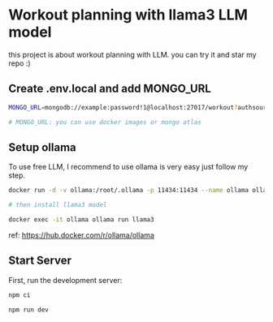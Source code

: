 # Workout planning with llama3 LLM model

this project is about workout planning with LLM. you can try it and star my repo :)

## Create .env.local and add MONGO_URL
```sh
MONGO_URL=mongodb://example:password!1@localhost:27017/workout?authsource=admin 

# MONGO_URL: you can use docker images or mongo atlas

```


## Setup ollama
To use free LLM, I recommend to use ollama is very easy just follow my step.
```sh
docker run -d -v ollama:/root/.ollama -p 11434:11434 --name ollama ollama/ollama

# then install llama3 model

docker exec -it ollama ollama run llama3

```
ref: https://hub.docker.com/r/ollama/ollama 

## Start Server

First, run the development server:

```bash
npm ci

npm run dev
```

